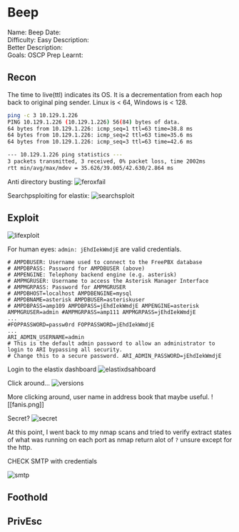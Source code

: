 # Beep 
Name: Beep
Date:  
Difficulty:  Easy
Description:  
Better Description:  
Goals:  OSCP Prep
Learnt:

## Recon
The time to live(ttl) indicates its OS. It is a decrementation from each hop back to original ping sender. Linux is < 64, Windows is < 128.
```bash
ping -c 3 10.129.1.226
PING 10.129.1.226 (10.129.1.226) 56(84) bytes of data.
64 bytes from 10.129.1.226: icmp_seq=1 ttl=63 time=38.8 ms
64 bytes from 10.129.1.226: icmp_seq=2 ttl=63 time=35.6 ms
64 bytes from 10.129.1.226: icmp_seq=3 ttl=63 time=42.6 ms

--- 10.129.1.226 ping statistics ---
3 packets transmitted, 3 received, 0% packet loss, time 2002ms
rtt min/avg/max/mdev = 35.626/39.005/42.630/2.864 ms
```

Anti directory busting: 
![feroxfail](Screenshots/content-overdiscovery.png)

Searchpsploiting for elastix:
![searchsploit](Screenshots/searchsploit.png)

## Exploit

![lifexploit](Screenshots/lfiexploit.png)

For human eyes:
`admin: jEhdIekWmdjE` are valid credentials.
```
# AMPDBUSER: Username used to connect to the FreePBX database 
# AMPDBPASS: Password for AMPDBUSER (above) 
# AMPENGINE: Telephony backend engine (e.g. asterisk) 
# AMPMGRUSER: Username to access the Asterisk Manager Interface 
# AMPMGRPASS: Password for AMPMGRUSER 
# AMPDBHOST=localhost AMPDBENGINE=mysql 
# AMPDBNAME=asterisk AMPDBUSER=asteriskuser 
# AMPDBPASS=amp109 AMPDBPASS=jEhdIekWmdjE AMPENGINE=asterisk AMPMGRUSER=admin #AMPMGRPASS=amp111 AMPMGRPASS=jEhdIekWmdjE
...
#FOPPASSWORD=passw0rd FOPPASSWORD=jEhdIekWmdjE
...
ARI_ADMIN_USERNAME=admin 
# This is the default admin password to allow an administrator to login to ARI bypassing all security. 
# Change this to a secure password. ARI_ADMIN_PASSWORD=jEhdIekWmdjE
```

Login to the elastix dashboard
![elastixdsahboard](Screenshots/readingisgood.png)

Click around...
![versions](Screenshots/versions.png)

More clicking around, user name in address book that maybe useful.
![[fanis.png]]

Secret?
![secret](Screenshots/fanis-secret.png)

At this point, I went back to my nmap scans and tried to verify extract states of what was running on each port as nmap return alot of `?` unsure except for the http.

CHECK SMTP with credentials

![smtp](Screenshots/smtpweird.png)






## Foothold

## PrivEsc
